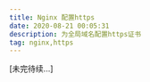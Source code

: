 ```yaml
---
title: Nginx 配置https
date: 2020-08-21 00:05:31
description: 为全局域名配置https证书
tag: nginx,https
---
```


[未完待续...]